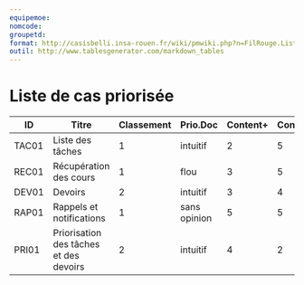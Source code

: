 ```yaml
---
equipemoe: 
nomcode: 
groupetd: 
format: http://casisbelli.insa-rouen.fr/wiki/pmwiki.php?n=FilRouge.ListeCasPriorisee
outil: http://www.tablesgenerator.com/markdown_tables
---
```

# Liste de cas priorisée

| ID    | Titre                        | Classement | Prio.Doc | Content+ | Content- | Antécédents | Format | Maquette |
|-------|------------------------------|------------|----------|----------|----------|-------------|--------|----------|
| TAC01 | Liste des tâches | 1          | intuitif     | 2        | 5        | aucun       | C    | 1        |
| REC01 | Récupération des cours | 1          | flou     | 3        | 5        | aucun       | A    | 0        |
| DEV01 | Devoirs | 2          | intuitif     | 3        | 4        | REC01       | A    | 1        |
| RAP01 | Rappels et notifications | 1          | sans opinion     | 5        | 5        | TAC01, DEV01       | DSS    | 0        |
| PRI01 | Priorisation des tâches et des devoirs | 2          | intuitif     | 4        | 2        | TAC01, DEV01       | A    | 0        |
